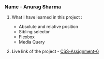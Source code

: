 ### Name - Anurag Sharma

1. What I have learned in this project :
    - Absolute and relative position
    - Sibling selector
    - Flexbox
    - Media Query

2. Live link of the project - [CSS-Assignment-6](https://css-project-six-dusky.vercel.app/ "Link")